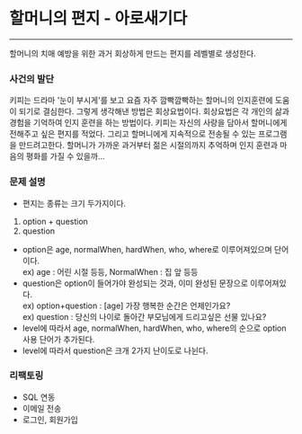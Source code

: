 # 할머니의 편지 - 아로새기다

---
할머니의 치매 예방을 위한 과거 회상하게 만드는 편지를 레벨별로 생성한다.

### 사건의 발단
키피는 드라마 '눈이 부시게'를 보고 요즘 자주 깜빡깜빡하는 할머니의 인지훈련에 도움이 되기로 결심한다.
그렇게 생각해낸 방법은 회상요법이다. 회상요법은 각 개인의 삶과 경험을 기억하여 인지 훈련을 하는 방법이다. 
키피는 자신의 사랑을 담아서 할머니에게 전해주고 싶은 편지를 적었다. 
그리고 할머니에게 지속적으로 전송될 수 있는 프로그램을 만드려고한다.
할머니가 가까운 과거부터 젊은 시절의까지 추억하며 인지 훈련과 마음의 평화를 가질 수 있을까...

### 문제 설명

- 편지는 종류는 크기 두가지이다.
1. option + question
2. question
- option은 age, normalWhen, hardWhen, who, where로 이루어져있으며 단어이다.  
ex) age : 어린 시절 등등, NormalWhen : 집 앞 등등
- question은 option이 들어가야 완성되는 것과, 이미 완성된 문장으로 이루어져있다.  
ex) option+question : [age] 가장 행복한 순간은 언제인가요?  
ex) question : 당신의 나이로 돌아간 부모님에게 드리고싶은 선물 있나요?
- level에 따라서 age, normalWhen, hardWhen, who, where의 순으로 option 사용 단어가 추가된다.
- level에 따라서 question은 크개 2가지 난이도로 나뉜다.

### 리팩토링

- SQL 연동
- 이메일 전송
- 로그인, 회원가입